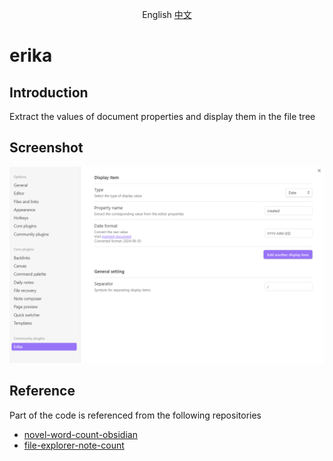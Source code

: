 <p align="center">
   English
   <a href="./README-ZH.md">中文</a>
</p>

# erika

## Introduction

Extract the values of document properties and display them in the file tree

## Screenshot

![](./docs/screenshot.png)

## Reference

Part of the code is referenced from the following repositories

+ [novel-word-count-obsidian](https://github.com/isaaclyman/novel-word-count-obsidian)
+ [file-explorer-note-count](https://github.com/ozntel/file-explorer-note-count)
